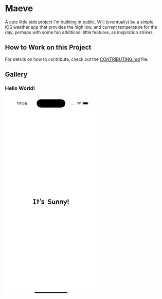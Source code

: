 # Maeve

A cute little side project I’m building in public. Will (eventually) be a simple iOS weather
app that provides the high low, and current temperature for the day, perhaps with some fun
additional little features, as inspiration strikes.

## How to Work on this Project

For details on how to contribute, check out the
[CONTRIBUTING.md](./CONTRIBUTING.md#getting-started) file.

## Gallery

### Hello World!

![Maeve's Hello World!](gallery/2024-10-15-maeve-hello-world.png)

